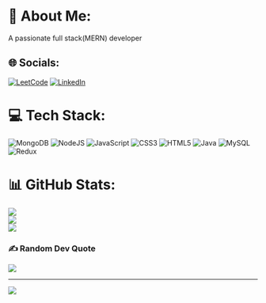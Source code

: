  # 💫 About Me:
A passionate full stack(MERN) developer


## 🌐 Socials:
[![LeetCode](https://img.shields.io/badge/LeetCode-%237289DA.svg?logo=leetcode&logoColor=white)](https://leetcode.com/u/sujeet_2330/)
[![LinkedIn](https://img.shields.io/badge/LinkedIn-%230077B5.svg?logo=linkedin&logoColor=white)](https://www.linkedin.com/in/sujeet-m-a-39a86b2b9) 

# 💻 Tech Stack:
![MongoDB](https://img.shields.io/badge/MongoDB-%234ea94b.svg?style=for-the-badge&logo=mongodb&logoColor=white) ![NodeJS](https://img.shields.io/badge/node.js-6DA55F?style=for-the-badge&logo=node.js&logoColor=white) ![JavaScript](https://img.shields.io/badge/javascript-%23323330.svg?style=for-the-badge&logo=javascript&logoColor=%23F7DF1E) ![CSS3](https://img.shields.io/badge/css3-%231572B6.svg?style=for-the-badge&logo=css3&logoColor=white) ![HTML5](https://img.shields.io/badge/html5-%23E34F26.svg?style=for-the-badge&logo=html5&logoColor=white) ![Java](https://img.shields.io/badge/java-%23ED8B00.svg?style=for-the-badge&logo=openjdk&logoColor=white) ![MySQL](https://img.shields.io/badge/mysql-4479A1.svg?style=for-the-badge&logo=mysql&logoColor=white) ![Redux](https://img.shields.io/badge/redux-%23593d88.svg?style=for-the-badge&logo=redux&logoColor=white)
# 📊 GitHub Stats:
![](https://github-readme-stats.vercel.app/api?username=sujeets2330&theme=dark&hide_border=false&include_all_commits=false&count_private=false)<br/>
![](https://github-readme-streak-stats.herokuapp.com/?user=sujeets2330&theme=dark&hide_border=false)<br/>
![](https://github-readme-stats.vercel.app/api/top-langs/?username=sujeets2330&theme=dark&hide_border=false&include_all_commits=false&count_private=false&layout=compact)

### ✍️ Random Dev Quote
![](https://quotes-github-readme.vercel.app/api?type=horizontal&theme=light)

---
[![](https://visitcount.itsvg.in/api?id=sujeets2330&icon=5&color=1)](https://visitcount.itsvg.in)
